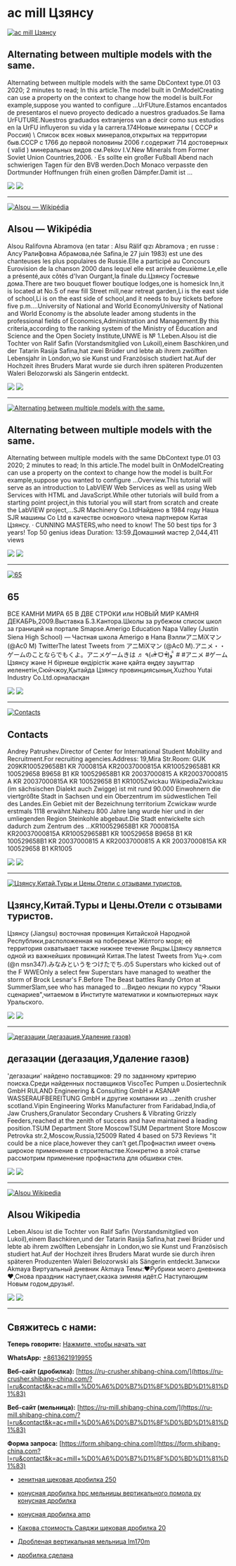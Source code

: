 # ac mill Цзянсу

<a href="https://swt.shibang-china.com/?l=ru&img&k=ac+mill+%D0%A6%D0%B7%D1%8F%D0%BD%D1%81%D1%83" target="_blank">![ac mill Цзянсу](http://static.shibang-china.com/all-800x300/835.jpg)</a>

## Alternating between multiple models with the same.
Alternating between multiple models with the same DbContext type.01 03 2020; 2 minutes to read; In this article.The model built in OnModelCreating can use a property on the context to change how the model is built.For example,suppose you wanted to configure …UrFUture.Estamos encantados de presentaros el nuevo proyecto dedicado a nuestros graduados.Se llama UrFUTURE.Nuestros graduados extranjeros van a decir como sus estudios en la UrFU influyeron su vida y la carrera.174Новые минералы ( СССР и Россия) \\ Список всех новых минералов,открытых на территории быв.СССР с 1766 до первой половины 2006 г.содержит 714 достоверных ( valid ) минеральных видов см.Pekov I.V.New Minerals from Former Soviet Union Countries,2006.&nbsp;&#0183;&#32;Es sollte ein gro&#223;er Fu&#223;ball Abend nach schwierigen Tagen f&#252;r den BVB werden.Doch Monaco verpasste den Dortmunder Hoffnungen fr&#252;h einen gro&#223;en D&#228;mpfer.Damit ist …


<a href="https://whatsapp.shibangsoft.com/WhatsApp.php" target="_blank" title="WhatsApp">![](http://static.shibang-china.com/icon/whatsapp.png)</a> <a href="https://swt.shibang-china.com/?l=ru&icon&k=ac+mill+%D0%A6%D0%B7%D1%8F%D0%BD%D1%81%D1%83" target="_blank">![](http://static.shibang-china.com/icon/chat-ru.png)</a>

---

<a href="https://swt.shibang-china.com/?l=ru&img&k=ac+mill+%D0%A6%D0%B7%D1%8F%D0%BD%D1%81%D1%83" target="_blank">![Alsou — Wikip&#233;dia](http://static.shibang-china.com/all-800x300/548.jpg)</a>

## Alsou — Wikip&#233;dia
Alsou Ralifovna Abramova (en tatar : Alsu R&#228;lif qızı Abramova ; en russe : Алсу́ Рали́фовна Абрамова,n&#233;e Safina,le 27 juin 1983) est une des chanteuses les plus populaires de Russie.Elle a particip&#233; au Concours Eurovision de la chanson 2000 dans lequel elle est arriv&#233;e deuxi&#232;me.Le,elle a pr&#233;sent&#233;,aux c&#244;t&#233;s d'Ivan Ourgant,la finale du.Цзянсу Гостевые дома.There are two bouquet flower boutique lodges,one is homesick Inn,it is located at No.5 of new fill Street mill,near retreat garden,Li is the east side of school,Li is on the east side of school,and it needs to buy tickets before five p.m.…University of National and World EconomyUniversity of National and World Economy is the absolute leader among students in the professional fields of Economics,Administration and Management.By this criteria,according to the ranking system of the Ministry of Education and Science and the Open Society Institute,UNWE is № 1.Leben.Alsou ist die Tochter von Ralif Safin (Vorstandsmitglied von Lukoil),einem Baschkiren,und der Tatarin Rasija Safina,hat zwei Br&#252;der und lebte ab ihrem zw&#246;lften Lebensjahr in London,wo sie Kunst und Franz&#246;sisch studiert hat.Auf der Hochzeit ihres Bruders Marat wurde sie durch ihren sp&#228;teren Produzenten Waleri Belozorwski als S&#228;ngerin entdeckt.


<a href="https://whatsapp.shibangsoft.com/WhatsApp.php" target="_blank" title="WhatsApp">![](http://static.shibang-china.com/icon/whatsapp.png)</a> <a href="https://swt.shibang-china.com/?l=ru&icon&k=ac+mill+%D0%A6%D0%B7%D1%8F%D0%BD%D1%81%D1%83" target="_blank">![](http://static.shibang-china.com/icon/chat-ru.png)</a>

---

<a href="https://swt.shibang-china.com/?l=ru&img&k=ac+mill+%D0%A6%D0%B7%D1%8F%D0%BD%D1%81%D1%83" target="_blank">![Alternating between multiple models with the same.](http://static.shibang-china.com/all-800x300/1228.jpg)</a>

## Alternating between multiple models with the same.
Alternating between multiple models with the same DbContext type.01 03 2020; 2 minutes to read; In this article.The model built in OnModelCreating can use a property on the context to change how the model is built.For example,suppose you wanted to configure …Overview.This tutorial will serve as an introduction to LabVIEW Web Services as well as using Web Services with HTML and JavaScript.While other tutorials will build from a starting point project,in this tutorial you will start from scratch and create the LabVIEW project,…SJR Machinery Co.LtdНайдено в 1984 году Наша SJR машины Co Ltd в качестве основного члена партнером Китая Цзянсу.&nbsp;&#0183;&#32;CUNNING MASTERS,who need to know! The 50 best tips for 3 years! Top 50 genius ideas Duration: 13:59.Домашний мастер 2,044,411 views


<a href="https://whatsapp.shibangsoft.com/WhatsApp.php" target="_blank" title="WhatsApp">![](http://static.shibang-china.com/icon/whatsapp.png)</a> <a href="https://swt.shibang-china.com/?l=ru&icon&k=ac+mill+%D0%A6%D0%B7%D1%8F%D0%BD%D1%81%D1%83" target="_blank">![](http://static.shibang-china.com/icon/chat-ru.png)</a>

---

<a href="https://swt.shibang-china.com/?l=ru&img&k=ac+mill+%D0%A6%D0%B7%D1%8F%D0%BD%D1%81%D1%83" target="_blank">![65](http://static.shibang-china.com/all-800x300/892.jpg)</a>

## 65
ВСЕ КАМНИ МИРА 65 В ДВЕ СТРОКИ или НОВЫЙ МИР КАМНЯ ДЕКАБРЬ,2009.Выставка Б.З.Кантора.Школы за рубежом список школ за границей на портале Smapse.Amerigo Education Napa Valley (Justin Siena High School) — Частная школа Amerigo в Напа ВэллиアニMiXマン (@Ac0 M) TwitterThe latest Tweets from アニMiXマン (@Ac0 M).アニメ・・ゲームのことならでもくよ。アニメゲームきは ♬ ٩(๑ᵒ̴̶̷͈̀ ᗜ ᵒ̴̶̷͈́)و ̑̑ # #アニメ #ゲームЦзянсу және H бірнеше өндірістік және қайта өңдеу зауыттар иеленетін,Сюйчжоу,Қытайда Цзянсу провинциясының,Xuzhou Yutai Industry Co.Ltd.орналасқан


<a href="https://whatsapp.shibangsoft.com/WhatsApp.php" target="_blank" title="WhatsApp">![](http://static.shibang-china.com/icon/whatsapp.png)</a> <a href="https://swt.shibang-china.com/?l=ru&icon&k=ac+mill+%D0%A6%D0%B7%D1%8F%D0%BD%D1%81%D1%83" target="_blank">![](http://static.shibang-china.com/icon/chat-ru.png)</a>

---

<a href="https://swt.shibang-china.com/?l=ru&img&k=ac+mill+%D0%A6%D0%B7%D1%8F%D0%BD%D1%81%D1%83" target="_blank">![Contacts](http://static.shibang-china.com/all-800x300/1459.jpg)</a>

## Contacts
Andrey Patrushev.Director of Center for International Student Mobility and Recruitment.For recruiting agencies.Address: 19,Mira Str.Room: GUK 209KR100529658B1 KR 7000815A KR20037000815A KR100529658B1 KR 100529658 B9658 B1 KR 100529658B1 KR 20037000815 A KR20037000815 A KR 20037000815A KR 100529658 B1 KR1005Zwickau WikipediaZwickau (im s&#228;chsischen Dialekt auch Zwigge) ist mit rund 90.000 Einwohnern die viertgr&#246;&#223;te Stadt in Sachsen und ein Oberzentrum im s&#252;dwestlichen Teil des Landes.Ein Gebiet mit der Bezeichnung territorium Zcwickaw wurde erstmals 1118 erw&#228;hnt.Nahezu 800 Jahre lang wurde hier und in der umliegenden Region Steinkohle abgebaut.Die Stadt entwickelte sich dadurch zum Zentrum des …KR100529658B1 KR 7000815A KR20037000815A KR100529658B1 KR 100529658 B9658 B1 KR 100529658B1 KR 20037000815 A KR20037000815 A KR 20037000815A KR 100529658 B1 KR1005


<a href="https://whatsapp.shibangsoft.com/WhatsApp.php" target="_blank" title="WhatsApp">![](http://static.shibang-china.com/icon/whatsapp.png)</a> <a href="https://swt.shibang-china.com/?l=ru&icon&k=ac+mill+%D0%A6%D0%B7%D1%8F%D0%BD%D1%81%D1%83" target="_blank">![](http://static.shibang-china.com/icon/chat-ru.png)</a>

---

<a href="https://swt.shibang-china.com/?l=ru&img&k=ac+mill+%D0%A6%D0%B7%D1%8F%D0%BD%D1%81%D1%83" target="_blank">![Цзянсу,Китай.Туры и Цены.Отели с отзывами туристов.](http://static.shibang-china.com/all-800x300/195.jpg)</a>

## Цзянсу,Китай.Туры и Цены.Отели с отзывами туристов.
Цзянсу (Jiangsu) восточная провинция Китайской Народной Республики,расположенная на побережье Жёлтого моря; её территория охватывает также нижнее течение Янцзы.Цзянсу является одной из важнейших провинций Китая.The latest Tweets from Уц→.com (@n msn347).みなみというをつけたでち.の5 Superstars who kicked out of the F WWEOnly a select few Superstars have managed to weather the storm of Brock Lesnar's F.Before The Beast battles Randy Orton at SummerSlam,see who has managed to …Видео лекции по курсу &quot;Языки сценариев&quot;,читаемом в Институте математики и компьютерных наук Уральского.


<a href="https://whatsapp.shibangsoft.com/WhatsApp.php" target="_blank" title="WhatsApp">![](http://static.shibang-china.com/icon/whatsapp.png)</a> <a href="https://swt.shibang-china.com/?l=ru&icon&k=ac+mill+%D0%A6%D0%B7%D1%8F%D0%BD%D1%81%D1%83" target="_blank">![](http://static.shibang-china.com/icon/chat-ru.png)</a>

---

<a href="https://swt.shibang-china.com/?l=ru&img&k=ac+mill+%D0%A6%D0%B7%D1%8F%D0%BD%D1%81%D1%83" target="_blank">![дегазации (дегазация,Удаление газов)](http://static.shibang-china.com/all-800x300/1283.jpg)</a>

## дегазации (дегазация,Удаление газов)
'дегазации' найдено поставщиков: 29 по заданному критерию поиска.Среди найденных поставщиков ViscoTec Pumpen u.Dosiertechnik GmbH RULAND Engineering &amp; Consulting GmbH и ASANA&#174; WASSERAUFBEREITUNG GmbH и другие компании из …zenith crusher scotland.Vipin Engineering Works Manufacturer from Faridabad,India,of Jaw Crushers,Granulator Secondary Crushers &amp; Vibrating Grizzly Feeders,reached at the zenith of success and have maintained a leading position.TSUM Department Store MoscowTSUM Department Store Moscow Petrovka str.2,Moscow,Russia,125009 Rated 4 based on 573 Reviews &quot;It could be a nice place,however they can’t get.Профнастил имеет очень широкое применение в строительстве.Конкретно в этой статье рассмотрим применение профнастила для обшивки стен.


<a href="https://whatsapp.shibangsoft.com/WhatsApp.php" target="_blank" title="WhatsApp">![](http://static.shibang-china.com/icon/whatsapp.png)</a> <a href="https://swt.shibang-china.com/?l=ru&icon&k=ac+mill+%D0%A6%D0%B7%D1%8F%D0%BD%D1%81%D1%83" target="_blank">![](http://static.shibang-china.com/icon/chat-ru.png)</a>

---

<a href="https://swt.shibang-china.com/?l=ru&img&k=ac+mill+%D0%A6%D0%B7%D1%8F%D0%BD%D1%81%D1%83" target="_blank">![Alsou Wikipedia](http://static.shibang-china.com/all-800x300/440.jpg)</a>

## Alsou Wikipedia
Leben.Alsou ist die Tochter von Ralif Safin (Vorstandsmitglied von Lukoil),einem Baschkiren,und der Tatarin Rasija Safina,hat zwei Br&#252;der und lebte ab ihrem zw&#246;lften Lebensjahr in London,wo sie Kunst und Franz&#246;sisch studiert hat.Auf der Hochzeit ihres Bruders Marat wurde sie durch ihren sp&#228;teren Produzenten Waleri Belozorwski als S&#228;ngerin entdeckt.Записки Akmaya Виртуальный дневник Akmaya Темы:♥Рубрики моего дневника ♥,Снова праздник наступает,сказка зимняя идёт.С Наступающим Новым годом,друзья!.

<a href="https://whatsapp.shibangsoft.com/WhatsApp.php" target="_blank" title="WhatsApp">![](http://static.shibang-china.com/icon/whatsapp.png)</a> <a href="https://swt.shibang-china.com/?l=ru&icon&k=ac+mill+%D0%A6%D0%B7%D1%8F%D0%BD%D1%81%D1%83" target="_blank">![](http://static.shibang-china.com/icon/chat-ru.png)</a>

---
## Свяжитесь с нами:

**Теперь говорите:** [Нажмите, чтобы начать чат](https://swt.shibang-china.com?l=ru&contact&k=ac+mill+%D0%A6%D0%B7%D1%8F%D0%BD%D1%81%D1%83)

**WhatsApp:**  [+8613621919955](https://whatsapp.shibangsoft.com/WhatsApp.php)

**Веб-сайт (дробилка):** [https://ru-crusher.shibang-china.com/](https://ru-crusher.shibang-china.com/?l=ru&contact&k=ac+mill+%D0%A6%D0%B7%D1%8F%D0%BD%D1%81%D1%83)

**Веб-сайт (мельница):** [https://ru-mill.shibang-china.com/](https://ru-mill.shibang-china.com/?l=ru&contact&k=ac+mill+%D0%A6%D0%B7%D1%8F%D0%BD%D1%81%D1%83)

**Форма запроса:** [https://form.shibang-china.com](https://form.shibang-china.com?l=ru&contact&k=ac+mill+%D0%A6%D0%B7%D1%8F%D0%BD%D1%81%D1%83)

* [зенитная щековая дробилка 250](../135/%D0%B7%D0%B5%D0%BD%D0%B8%D1%82%D0%BD%D0%B0%D1%8F%20%D1%89%D0%B5%D0%BA%D0%BE%D0%B2%D0%B0%D1%8F%20%D0%B4%D1%80%D0%BE%D0%B1%D0%B8%D0%BB%D0%BA%D0%B0%20250.md)

* [конусная дробилка hpc мельницы вертикального помола py конусная дробилка](../132/%D0%BA%D0%BE%D0%BD%D1%83%D1%81%D0%BD%D0%B0%D1%8F%20%D0%B4%D1%80%D0%BE%D0%B1%D0%B8%D0%BB%D0%BA%D0%B0%20hpc%20%D0%BC%D0%B5%D0%BB%D1%8C%D0%BD%D0%B8%D1%86%D1%8B%20%D0%B2%D0%B5%D1%80%D1%82%D0%B8%D0%BA%D0%B0%D0%BB%D1%8C%D0%BD%D0%BE%D0%B3%D0%BE%20%D0%BF%D0%BE%D0%BC%D0%BE%D0%BB%D0%B0%20py%20%D0%BA%D0%BE%D0%BD%D1%83%D1%81%D0%BD%D0%B0%D1%8F%20%D0%B4%D1%80%D0%BE%D0%B1%D0%B8%D0%BB%D0%BA%D0%B0.md)

* [конусная дробилка amp](../131/%D0%BA%D0%BE%D0%BD%D1%83%D1%81%D0%BD%D0%B0%D1%8F%20%D0%B4%D1%80%D0%BE%D0%B1%D0%B8%D0%BB%D0%BA%D0%B0%20amp.md)

* [Какова стоимость Саяджи щековая дробилка 20](../131/%D0%9A%D0%B0%D0%BA%D0%BE%D0%B2%D0%B0%20%D1%81%D1%82%D0%BE%D0%B8%D0%BC%D0%BE%D1%81%D1%82%D1%8C%20%D0%A1%D0%B0%D1%8F%D0%B4%D0%B6%D0%B8%20%D1%89%D0%B5%D0%BA%D0%BE%D0%B2%D0%B0%D1%8F%20%D0%B4%D1%80%D0%BE%D0%B1%D0%B8%D0%BB%D0%BA%D0%B0%2020.md)

* [Дробленая вертикальная мельница lm170m](../133/%D0%94%D1%80%D0%BE%D0%B1%D0%BB%D0%B5%D0%BD%D0%B0%D1%8F%20%D0%B2%D0%B5%D1%80%D1%82%D0%B8%D0%BA%D0%B0%D0%BB%D1%8C%D0%BD%D0%B0%D1%8F%20%D0%BC%D0%B5%D0%BB%D1%8C%D0%BD%D0%B8%D1%86%D0%B0%20lm170m.md)

* [дробилка сделана](../131/%D0%B4%D1%80%D0%BE%D0%B1%D0%B8%D0%BB%D0%BA%D0%B0%20%D1%81%D0%B4%D0%B5%D0%BB%D0%B0%D0%BD%D0%B0.md)